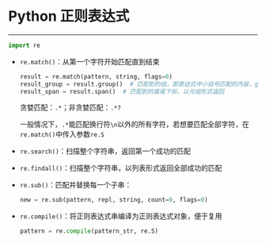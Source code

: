 # Python 正则表达式

***

```python
import re
```

* `re.match()`：从第一个字符开始匹配直到结束

	```python
	result = re.match(pattern, string, flags=0)
	result_group = result.group()  # 匹配到的组，即表达式中小括号匹配的内容，group()中传入的参数为匹配目标的序数，不传参数返回全部匹配内容
	result_span = result.span()  # 匹配到的首尾下标，以元组形式返回
	```

	贪婪匹配：`.*`；非贪婪匹配：`.*?`

	一般情况下，`.*`能匹配换行符`\n`以外的所有字符，若想要匹配全部字符，在`re.match()`中传入参数`re.S`

* `re.search()`：扫描整个字符串，返回第一个成功的匹配

* `re.findall()`：扫描整个字符串，以列表形式返回全部成功的匹配

* `re.sub()`：匹配并替换每一个子串：

	```python
	new = re.sub(pattern, repl, string, count=0, flags=0)
	```

* `re.compile()`：将正则表达式串编译为正则表达式对象，便于复用

	```python
	pattern = re.compile(pattern_str, re.S)
	```

  

